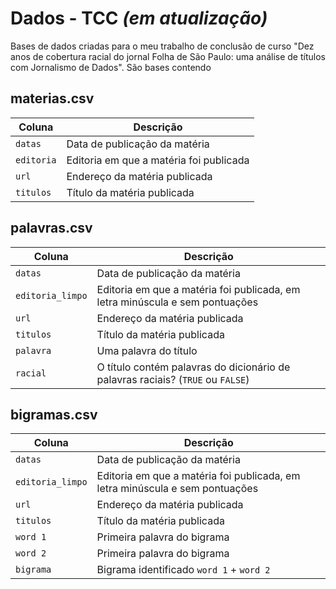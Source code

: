 # Dados - TCC _(em atualização)_
Bases de dados criadas para o meu trabalho de conclusão de curso "Dez anos de cobertura racial do jornal Folha de São Paulo: uma análise de títulos com Jornalismo de Dados". São bases contendo

## materias.csv

Coluna   | Descrição
--------- | ------
`datas` | Data de publicação da matéria
`editoria` | Editoria em que a matéria foi publicada
`url` | Endereço da matéria publicada
`titulos` | Título da matéria publicada

## palavras.csv

Coluna   | Descrição
--------- | ------
`datas` | Data de publicação da matéria
`editoria_limpo` | Editoria em que a matéria foi publicada, em letra minúscula e sem pontuações
`url` | Endereço da matéria publicada
`titulos` | Título da matéria publicada
`palavra` | Uma palavra do título
`racial` | O título contém palavras do dicionário de palavras raciais? (`TRUE` ou `FALSE`)


## bigramas.csv

Coluna   | Descrição
--------- | ------
`datas` | Data de publicação da matéria
`editoria_limpo` | Editoria em que a matéria foi publicada, em letra minúscula e sem pontuações
`url` | Endereço da matéria publicada
`titulos` | Título da matéria publicada
`word 1` | Primeira palavra do bigrama
`word 2` | Primeira palavra do bigrama
`bigrama` | Bigrama identificado `word 1` + `word 2`

